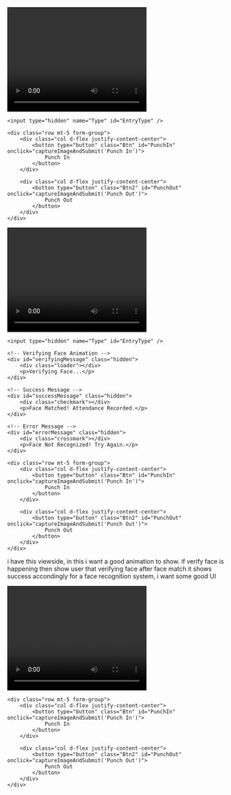 <!-- Include SweetAlert Library -->
<script src="https://cdn.jsdelivr.net/npm/sweetalert2@11"></script>

<form asp-action="AttendanceData" id="form" asp-controller="Geo" method="post">
    <div class="form-group text-center">
        <video id="video" width="320" height="240" autoplay playsinline></video>
        <canvas id="canvas" style="display: none;"></canvas>
    </div>

    <input type="hidden" name="Type" id="EntryType" />

    <div class="row mt-5 form-group">
        <div class="col d-flex justify-content-center">
            <button type="button" class="Btn" id="PunchIn" onclick="captureImageAndSubmit('Punch In')">
                Punch In
            </button>
        </div>

        <div class="col d-flex justify-content-center">
            <button type="button" class="Btn2" id="PunchOut" onclick="captureImageAndSubmit('Punch Out')">
                Punch Out
            </button>
        </div>
    </div>
</form>

<script>
    const video = document.getElementById("video");
    const canvas = document.getElementById("canvas");
    const EntryTypeInput = document.getElementById("EntryType");

    navigator.mediaDevices.getUserMedia({ video: { facingMode: "user" } })
        .then(function (stream) {
            video.srcObject = stream;
            video.play();
        })
        .catch(function (error) {
            console.error("Error accessing camera: ", error);
        });

    function captureImageAndSubmit(entryType) {
        EntryTypeInput.value = entryType;

        const context = canvas.getContext("2d");
        canvas.width = video.videoWidth;
        canvas.height = video.videoHeight;
        context.drawImage(video, 0, 0, canvas.width, canvas.height);

        const imageData = canvas.toDataURL("image/jpeg"); // Save as JPG

        // Show SweetAlert with loading animation
        Swal.fire({
            title: "Verifying Face...",
            html: `<div class="loading-spinner"></div>`,
            allowOutsideClick: false,
            showConfirmButton: false,
            didOpen: () => {
                Swal.showLoading();
            }
        });

        // Disable buttons
        document.getElementById("PunchIn").disabled = true;
        document.getElementById("PunchOut").disabled = true;

        fetch("/GFAS/Geo/AttendanceData", {
            method: "POST",
            headers: {
                "Content-Type": "application/json"
            },
            body: JSON.stringify({
                Type: entryType,
                ImageData: imageData
            })
        })
        .then(response => response.json())
        .then(data => {
            if (data.success) {
                // Face Matched - Show Success
                Swal.fire({
                    title: "Face Matched!",
                    text: "Your attendance has been recorded.",
                    icon: "success",
                    timer: 3000,
                    showConfirmButton: false
                });
            } else {
                // Face Not Recognized - Show Retry Button
                Swal.fire({
                    title: "Face Not Recognized!",
                    text: "Please try again or contact support.",
                    icon: "error",
                    showCancelButton: true,
                    confirmButtonText: "Retry",
                    cancelButtonText: "Cancel"
                }).then((result) => {
                    if (result.isConfirmed) {
                        // Retry - Recapture Image
                        captureImageAndSubmit(entryType);
                    }
                });
            }
        })
        .catch(error => {
            console.error("Error:", error);
            Swal.fire({
                title: "Error!",
                text: "An error occurred while processing your request.",
                icon: "error"
            });
        })
        .finally(() => {
            // Re-enable buttons
            document.getElementById("PunchIn").disabled = false;
            document.getElementById("PunchOut").disabled = false;
        });
    }
</script>

<style>
    /* Custom CSS for loading spinner */
    .loading-spinner {
        width: 50px;
        height: 50px;
        border: 5px solid rgba(0, 0, 0, 0.1);
        border-top: 5px solid #3498db;
        border-radius: 50%;
        animation: spin 1s linear infinite;
        margin: auto;
    }

    @keyframes spin {
        0% { transform: rotate(0deg); }
        100% { transform: rotate(360deg); }
    }
</style>




<form asp-action="AttendanceData" id="form" asp-controller="Geo" method="post">
    <div class="form-group text-center">
        <video id="video" width="320" height="240" autoplay playsinline></video>
        <canvas id="canvas" style="display: none;"></canvas>
    </div>
    
    <input type="hidden" name="Type" id="EntryType" />

    <!-- Verifying Face Animation -->
    <div id="verifyingMessage" class="hidden">
        <div class="loader"></div>
        <p>Verifying Face...</p>
    </div>

    <!-- Success Message -->
    <div id="successMessage" class="hidden">
        <div class="checkmark"></div>
        <p>Face Matched! Attendance Recorded.</p>
    </div>

    <!-- Error Message -->
    <div id="errorMessage" class="hidden">
        <div class="crossmark"></div>
        <p>Face Not Recognized! Try Again.</p>
    </div>

    <div class="row mt-5 form-group">
        <div class="col d-flex justify-content-center">
            <button type="button" class="Btn" id="PunchIn" onclick="captureImageAndSubmit('Punch In')">
                Punch In
            </button>
        </div>

        <div class="col d-flex justify-content-center">
            <button type="button" class="Btn2" id="PunchOut" onclick="captureImageAndSubmit('Punch Out')">
                Punch Out
            </button>
        </div>
    </div>
</form>

<style>
    /* Loader animation */
    .hidden {
        display: none;
    }
    #verifyingMessage, #successMessage, #errorMessage {
        text-align: center;
        margin-top: 20px;
        font-size: 18px;
        font-weight: bold;
    }
    .loader {
        border: 6px solid #f3f3f3;
        border-top: 6px solid #3498db;
        border-radius: 50%;
        width: 40px;
        height: 40px;
        animation: spin 1s linear infinite;
        display: inline-block;
    }
    @keyframes spin {
        0% { transform: rotate(0deg); }
        100% { transform: rotate(360deg); }
    }

    /* Success Animation */
    .checkmark {
        width: 40px;
        height: 40px;
        border-radius: 50%;
        background-color: #2ecc71;
        position: relative;
        display: inline-block;
    }
    .checkmark:after {
        content: "";
        position: absolute;
        left: 12px;
        top: 18px;
        width: 12px;
        height: 6px;
        border: solid white;
        border-width: 0 0 3px 3px;
        transform: rotate(-45deg);
    }

    /* Error Animation */
    .crossmark {
        width: 40px;
        height: 40px;
        border-radius: 50%;
        background-color: #e74c3c;
        position: relative;
        display: inline-block;
    }
    .crossmark:before, .crossmark:after {
        content: "";
        position: absolute;
        top: 18px;
        left: 10px;
        width: 20px;
        height: 3px;
        background: white;
    }
    .crossmark:before {
        transform: rotate(45deg);
    }
    .crossmark:after {
        transform: rotate(-45deg);
    }
</style>

<script>
    const video = document.getElementById("video");
    const canvas = document.getElementById("canvas");
    const EntryTypeInput = document.getElementById("EntryType");

    navigator.mediaDevices.getUserMedia({ video: { facingMode: "user" } })
        .then(function (stream) {
            video.srcObject = stream;
            video.play();
        })
        .catch(function (error) {
            console.error("Error accessing camera: ", error);
        });

    function captureImageAndSubmit(entryType) {
        EntryTypeInput.value = entryType;

        const context = canvas.getContext("2d");
        canvas.width = video.videoWidth;
        canvas.height = video.videoHeight;
        context.drawImage(video, 0, 0, canvas.width, canvas.height);

        const imageData = canvas.toDataURL("image/jpeg"); // Save as JPG

        // Hide previous messages
        document.getElementById("successMessage").classList.add("hidden");
        document.getElementById("errorMessage").classList.add("hidden");
        document.getElementById("verifyingMessage").classList.remove("hidden");

        // Disable buttons during verification
        document.getElementById("PunchIn").disabled = true;
        document.getElementById("PunchOut").disabled = true;

        fetch("/GFAS/Geo/AttendanceData", {
            method: "POST",
            headers: {
                "Content-Type": "application/json"
            },
            body: JSON.stringify({
                Type: entryType,
                ImageData: imageData
            })
        })
        .then(response => response.json())
        .then(data => {
            document.getElementById("verifyingMessage").classList.add("hidden"); // Hide verifying message

            if (data.success) {
                document.getElementById("successMessage").classList.remove("hidden"); // Show success message
            } else {
                document.getElementById("errorMessage").classList.remove("hidden"); // Show error message
            }
        })
        .catch(error => {
            console.error("Error:", error);
            document.getElementById("verifyingMessage").classList.add("hidden");
            document.getElementById("errorMessage").classList.remove("hidden");
        })
        .finally(() => {
            // Re-enable buttons
            document.getElementById("PunchIn").disabled = false;
            document.getElementById("PunchOut").disabled = false;
        });
    }
</script>




i have this viewside, in this i want a good animation to show. if verify face is happening then show user that verifying face after face match it shows success accondingly for a face recognition system, i want some good UI 

<form asp-action="AttendanceData" id="form" asp-controller="Geo" method="post">
    <div class="form-group text-center">
        <video id="video" width="320" height="240" autoplay playsinline></video>
        <canvas id="canvas" style="display: none;"></canvas>
    </div>
    <input type="hidden" name="Type" id="EntryType" />

    <div class="row mt-5 form-group">
        <div class="col d-flex justify-content-center">
            <button type="button" class="Btn" id="PunchIn" onclick="captureImageAndSubmit('Punch In')">
                Punch In
            </button>
        </div>

        <div class="col d-flex justify-content-center">
            <button type="button" class="Btn2" id="PunchOut" onclick="captureImageAndSubmit('Punch Out')">
                Punch Out
            </button>
        </div>
    </div>
</form>


 <script>
    const video = document.getElementById("video");
    const canvas = document.getElementById("canvas");
    const EntryTypeInput = document.getElementById("EntryType");

    navigator.mediaDevices.getUserMedia({ video: { facingMode: "user" } })
        .then(function (stream) {
            video.srcObject = stream;
            video.play();
        })
        .catch(function (error) {
            console.error("Error accessing camera: ", error);
        });

    function captureImageAndSubmit(entryType) {
        EntryTypeInput.value = entryType;

        const context = canvas.getContext("2d");
        canvas.width = video.videoWidth;
        canvas.height = video.videoHeight;
        context.drawImage(video, 0, 0, canvas.width, canvas.height);

        const imageData = canvas.toDataURL("image/jpeg"); // Save as JPG

       

        fetch("/GFAS/Geo/AttendanceData", {
            method: "POST",
            headers: {
                "Content-Type": "application/json"
            },
            body: JSON.stringify({
                Type: entryType,
                ImageData: imageData
            })
        })
        .then(response => response.json())
        .then(data => {
            alert(data.message);
        })
        .catch(error => {
            console.error("Error:", error);
            alert("An error occurred while submitting the image.");
        });
    }
</script>
